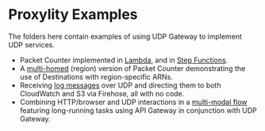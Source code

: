 # Proxylity Examples

The folders here contain examples of using UDP Gateway to implement UDP services. 

* Packet Counter implemented in [Lambda](packet-counter), and in [Step Functions](packet-counter-sfn).
* A [multi-homed](packet-counter-multi-region) (region) version of Packet Counter demonstrating the use of Destinations with region-specific ARNs.
* Receiving [log messages](syslog) over UDP and directing them to both CloudWatch and S3 via Firehose, all with no code.
* Combining HTTP/browser and UDP interactions in a [multi-modal flow](multi-modal) featuring long-running tasks using API Gateway in conjunction with UDP Gateway.
